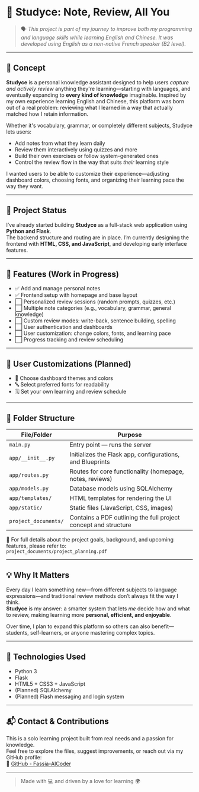 # 📘 Studyce: Note, Review, All You

> 🗣️ *This project is part of my journey to improve both my programming and language skills while learning English and Chinese. It was developed using English as a non-native French speaker (B2 level).*

---

## 🧠 Concept

**Studyce** is a personal knowledge assistant designed to help users *capture and actively review* anything they're learning—starting with languages, and eventually expanding to **every kind of knowledge** imaginable. Inspired by my own experience learning English and Chinese, this platform was born out of a real problem: reviewing what I learned in a way that actually matched how I retain information.

Whether it's vocabulary, grammar, or completely different subjects, Studyce lets users:

- Add notes from what they learn daily  
- Review them interactively using quizzes and more  
- Build their own exercises or follow system-generated ones  
- Control the review flow in the way that suits *their* learning style  

I wanted users to be able to customize their experience—adjusting dashboard colors, choosing fonts, and organizing their learning pace the way they want.

---

## 🚀 Project Status

I’ve already started building **Studyce** as a full-stack web application using **Python and Flask**.  
The backend structure and routing are in place. I’m currently designing the frontend with **HTML, CSS, and JavaScript**, and developing early interface features.

---

## 🧰 Features (Work in Progress)

- ✅ Add and manage personal notes  
- ✅ Frontend setup with homepage and base layout  
- ⬜ Personalized review sessions (random prompts, quizzes, etc.)  
- ⬜ Multiple note categories (e.g., vocabulary, grammar, general knowledge)  
- ⬜ Custom review modes: write-back, sentence building, spelling  
- ⬜ User authentication and dashboards  
- ⬜ User customization: change colors, fonts, and learning pace  
- ⬜ Progress tracking and review scheduling  

---

## 🎨 User Customizations (Planned)

- 🎨 Choose dashboard themes and colors  
- 🔤 Select preferred fonts for readability  
- 🗓️ Set your own learning and review schedule  

---

## 📁 Folder Structure

| File/Folder           | Purpose                                                                 |
|------------------------|-------------------------------------------------------------------------|
| `main.py`              | Entry point — runs the server                                           |
| `app/__init__.py`      | Initializes the Flask app, configurations, and Blueprints               |
| `app/routes.py`        | Routes for core functionality (homepage, notes, reviews)                |
| `app/models.py`        | Database models using SQLAlchemy                                        |
| `app/templates/`       | HTML templates for rendering the UI                                     |
| `app/static/`          | Static files (JavaScript, CSS, images)                                  |
| `project_documents/`   | Contains a PDF outlining the full project concept and structure         |

📄 For full details about the project goals, background, and upcoming features, please refer to:  
`project_documents/project_planning.pdf`

---

## 💡 Why It Matters

Every day I learn something new—from different subjects to language expressions—and traditional review methods don’t always fit the way I think.  
**Studyce** is my answer: a smarter system that lets *me* decide how and what to review, making learning more **personal, efficient, and enjoyable**.

Over time, I plan to expand this platform so others can also benefit—students, self-learners, or anyone mastering complex topics.

---

## 🔧 Technologies Used

- Python 3  
- Flask  
- HTML5 + CSS3 + JavaScript  
- (Planned) SQLAlchemy  
- (Planned) Flash messaging and login system  

---

## 📬 Contact & Contributions

This is a solo learning project built from real needs and a passion for knowledge.  
Feel free to explore the files, suggest improvements, or reach out via my GitHub profile:  
🔗 [GitHub - Fassia-AICoder](https://github.com/Fassia-AICoder)

---

> Made with 💻 and driven by a love for learning 🌍
